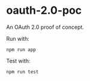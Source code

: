 # oauth-2.0-poc

An OAuth 2.0 proof of concept.

Run with:

```
npm run app
```

Test with:

```
npm run test
```

